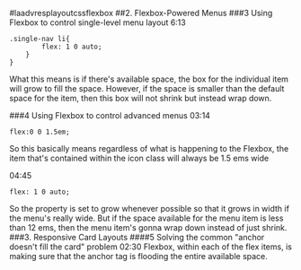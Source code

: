 #laadvresplayoutcssflexbox
##2. Flexbox-Powered Menus
###3 Using Flexbox to control single-level menu layout
6:13
```
.single-nav li{
		flex: 1 0 auto;
	}
}
```
 What this means is if there's available space, the box for the individual item will grow to fill the space. However, if the space is smaller than the default space for the item, then this box will not shrink but instead wrap down.


###4 Using Flexbox to control advanced menus
03:14
```
flex:0 0 1.5em;
```
So this basically means regardless of what is happening to the Flexbox, the item that's contained within the icon class will always be 1.5 ems wide


04:45
```
flex: 1 0 auto;
```
So the property is set to grow whenever possible so that it grows in width if the menu's really wide. But if the space available for the menu item is less than 12 ems, then the menu item's gonna wrap down instead of just shrink.
###3. Responsive Card Layouts
####5 Solving the common "anchor doesn't fill the card" problem
02:30
Flexbox, within each of the flex items, is making sure that the anchor tag is flooding the entire available space.
